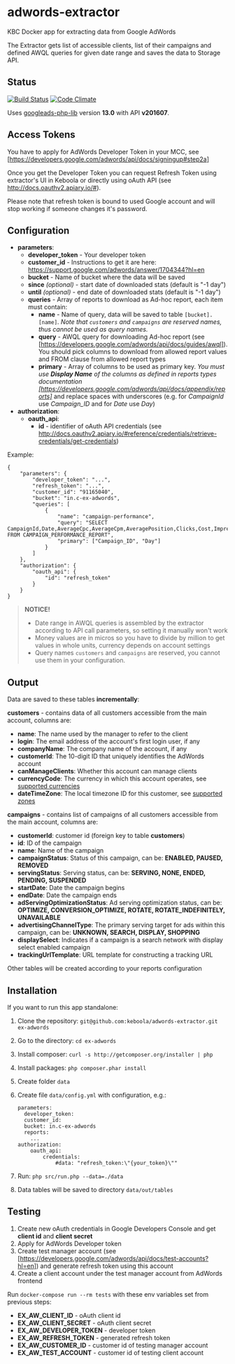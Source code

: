# adwords-extractor
KBC Docker app for extracting data from Google AdWords

The Extractor gets list of accessible clients, list of their campaigns and defined AWQL queries for given date range and saves the data to Storage API.

## Status

[![Build Status](https://travis-ci.org/keboola/adwords-extractor.svg)](https://travis-ci.org/keboola/adwords-extractor) [![Code Climate](https://codeclimate.com/github/keboola/adwords-extractor/badges/gpa.svg)](https://codeclimate.com/github/keboola/adwords-extractor)

Uses [googleads-php-lib](https://github.com/googleads/googleads-php-lib) version **13.0** with API **v201607**.

## Access Tokens
You have to apply for AdWords Developer Token in your MCC, see [https://developers.google.com/adwords/api/docs/signingup#step2a]

Once you get the Developer Token you can request Refresh Token using extractor's UI in Keboola or directly using oAuth API
(see http://docs.oauthv2.apiary.io/#).

Please note that refresh token is bound to used Google account and will stop working if someone changes it's password.

## Configuration

- **parameters**:
    - **developer_token** - Your developer token
    - **customer_id** - Instructions to get it are here: https://support.google.com/adwords/answer/1704344?hl=en
    - **bucket** - Name of bucket where the data will be saved
    - **since** *(optional)* - start date of downloaded stats (default is "-1 day")
    - **until** *(optional)* - end date of downloaded stats (default is "-1 day")
    - **queries** - Array of reports to download as Ad-hoc report, each item must contain:
        - **name** - Name of query, data will be saved to table `[bucket].[name]`.
        *Note that `customers` and `campaigns` are reserved names, thus cannot be used as query names.*
        - **query** - AWQL query for downloading Ad-hoc report (see [https://developers.google.com/adwords/api/docs/guides/awql]). You should pick columns to download from allowed report values and FROM clause from allowed report types
        - **primary** - Array of columns to be used as primary key. _You must use **Display Name** of the columns as defined in reports types documentation [https://developers.google.com/adwords/api/docs/appendix/reports]_ and replace spaces with underscores (e.g. for *CampaignId* use *Campaign_ID* and for *Date* use *Day*)
- **authorization**:
    - **oauth_api**:
        - **id** - identifier of oAuth API credentials (see http://docs.oauthv2.apiary.io/#reference/credentials/retrieve-credentials/get-credentials)

Example:
```
{
    "parameters": {
        "developer_token": "...",
        "refresh_token": "...",
        "customer_id": "91165040",
        "bucket": "in.c-ex-adwords",
        "queries": [
            {
                "name": "campaign-performance",
                "query": "SELECT CampaignId,Date,AverageCpc,AverageCpm,AveragePosition,Clicks,Cost,Impressions,AdNetworkType1 FROM CAMPAIGN_PERFORMANCE_REPORT",
                "primary": ["Campaign_ID", "Day"]
            }
        ]
    },
    "authorization": {
        "oauth_api": {
            "id": "refresh_token"
        }
    }
}
```


> **NOTICE!**
>
> - Date range in AWQL queries is assembled by the extractor according to API call parameters, so setting it manually
> won't work
> - Money values are in micros so you have to divide by million to get values in whole units, currency depends on account settings
> - Query names `customers` and `campaigns` are reserved, you cannot use them in your configuration.

## Output

Data are saved to these tables **incrementally**:

**customers** - contains data of all customers accessible from the main account, columns are:

- **name**: The name used by the manager to refer to the client
- **login**: The email address of the account's first login user, if any
- **companyName**: The company name of the account, if any
- **customerId**: The 10-digit ID that uniquely identifies the AdWords account
- **canManageClients**: Whether this account can manage clients
- **currencyCode**: The currency in which this account operates, see [supported currencies](https://developers.google.com/adwords/api/docs/appendix/currencycodes)
- **dateTimeZone**: The local timezone ID for this customer, see [supported zones](https://developers.google.com/adwords/api/docs/appendix/timezones)

**campaigns** - contains list of campaigns of all customers accessible from the main account, columns are:

- **customerId**: customer id (foreign key to table **customers**)
- **id**: ID of the campaign
- **name**: Name of the campaign
- **campaignStatus**: Status of this campaign, can be: **ENABLED, PAUSED, REMOVED**
- **servingStatus**: Serving status, can be: **SERVING, NONE, ENDED, PENDING, SUSPENDED**
- **startDate**: Date the campaign begins
- **endDate**: Date the campaign ends
- **adServingOptimizationStatus**: Ad serving optimization status, can be: **OPTIMIZE, CONVERSION_OPTIMIZE, ROTATE, ROTATE_INDEFINITELY, UNAVAILABLE**
- **advertisingChannelType**: The primary serving target for ads within this campaign, can be: **UNKNOWN, SEARCH, DISPLAY, SHOPPING**
- **displaySelect**: Indicates if a campaign is a search network with display select enabled campaign
- **trackingUrlTemplate**: URL template for constructing a tracking URL

Other tables will be created according to your reports configuration



## Installation

If you want to run this app standalone:

1. Clone the repository: `git@github.com:keboola/adwords-extractor.git ex-adwords`
2. Go to the directory: `cd ex-adwords`
3. Install composer: `curl -s http://getcomposer.org/installer | php`
4. Install packages: `php composer.phar install`
5. Create folder `data`
6. Create file `data/config.yml` with configuration, e.g.:

    ```
    parameters:
      developer_token:
      customer_id:
      bucket: in.c-ex-adwords
      reports:
        ...
    authorization:
        oauth_api:
            credentials:
                #data: "refresh_token:\"{your_token}\""
    ```
7. Run: `php src/run.php --data=./data`
8. Data tables will be saved to directory `data/out/tables`


## Testing

1. Create new oAuth credentials in Google Developers Console and get **client id** and **client secret**
2. Apply for AdWords Developer token
3. Create test manager account (see [https://developers.google.com/adwords/api/docs/test-accounts?hl=en]) and generate refresh token using this account
4. Create a client account under the test manager account from AdWords frontend

Run `docker-compose run --rm tests` with these env variables set from previous steps:

- **EX_AW_CLIENT_ID** - oAuth client id
- **EX_AW_CLIENT_SECRET** - oAuth client secret
- **EX_AW_DEVELOPER_TOKEN** - developer token
- **EX_AW_REFRESH_TOKEN** - generated refresh token
- **EX_AW_CUSTOMER_ID** - customer id of testing manager account
- **EX_AW_TEST_ACCOUNT** - customer id of testing client account
